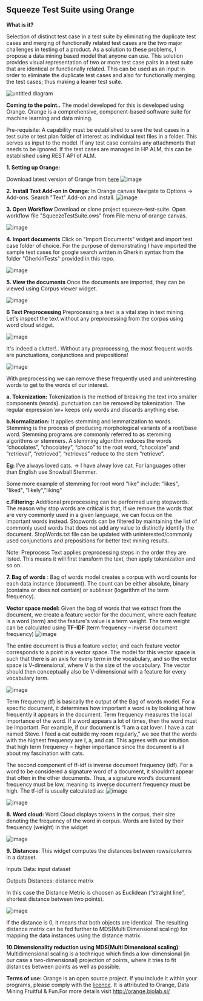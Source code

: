 
## **Squeeze Test Suite using Orange**

**What is it?**

Selection of distinct test case in a test suite by eliminating the duplicate test cases and merging of functionally related test cases are the two major challenges in testing of a product. As a solution to these problems, I propose a data mining based model that anyone can use. This solution provides visual representation of two or more test case pairs in a test suite that are identical or functionally related. This can be used as an input in order to eliminate the duplicate test cases and also for functionally merging the test cases; thus making a leaner test suite.

![untitled diagram](https://user-images.githubusercontent.com/4659907/53282506-7c195800-375e-11e9-8c13-3241711c6bde.jpg)

**Coming to the point..**
The model developed for this is developed using Orange. Orange is a comprehensive, component-based software suite for machine learning and data mining.

Pre-requisite:
A capability must be established to save the test cases in a test suite or test plan folder of interest as individual text files in a folder. This serves as input to the model. If any test case contains any attachments that needs to be ignored. If the test cases are managed in HP ALM, this can be established using REST API of ALM.

**1. Setting up Orange:**

Download latest version of Orange from [here]( https://orange.biolab.si/download/)
![image](https://user-images.githubusercontent.com/4659907/48974700-3e386500-f085-11e8-8d69-6dbe96baa3a1.png)

**2. Install Text Add-on in Orange:**
In Orange canvas Navigate to Options -> Add-ons. Search "Text" Add-on and install.
![image](https://user-images.githubusercontent.com/4659907/48977956-89289b80-f0ca-11e8-80bc-d300ee3fdbb8.png)


**3. Open Workflow**
Download or clone project squeeze-test-suite. Open workflow file "SqueezeTestSuite.ows" from File menu of orange canvas.

![image](https://user-images.githubusercontent.com/4659907/48978565-05bf7800-f0d3-11e8-9f25-801fd28ba6b7.png)


**4. Import documents**
Click on "Import Documents" widget and import test case folder of choice. For the purpose of demonstrating I have imported the sample test cases for google search written in Gherkin syntax from the folder "GherkinTests" provided in this repo.

![image](https://user-images.githubusercontent.com/4659907/49338041-0dd36680-f643-11e8-9cec-7c4383d6ae5f.png)

**5. View the documents**
Once the documents are imported, they can be viewed using Corpus viewer widget.

![image](https://user-images.githubusercontent.com/4659907/49342553-da183100-f682-11e8-94a5-80a93124e3ee.png)

**6 Text Preprocessing**
Preprocessing a text is a vital step in text mining. Let's inspect the  text without any preprocessing from the corpus using word cloud widget.


![image](https://user-images.githubusercontent.com/4659907/49342606-ae497b00-f683-11e8-959a-82a971a29617.png)

It's indeed a clutter!.. Without any preprocessing, the most frequent words are punctuations, conjunctions and prepositions!

![image](https://user-images.githubusercontent.com/4659907/49342754-15b3fa80-f685-11e8-80bf-3ced2fb3eebb.png)

With preprocessing we can remove these frequently used and uninteresting words to get to the words of our interest.

**a. Tokenization:** Tokenization is the method of breaking the text into smaller components (words). punctuation can be removed by tokenization. The regular expression \w+ keeps only words and discards anything else.

**b.Normalization:** It applies stemming and lemmatization to words. Stemming is the process of producing morphological variants of a root/base word. Stemming programs are commonly referred to as stemming algorithms or stemmers. A stemming algorithm reduces the words “chocolates”, “chocolatey”, “choco” to the root word, “chocolate” and “retrieval”, “retrieved”, “retrieves” reduce to the stem “retrieve”.

**Eg:** I’ve always loved cats. → I have alway love cat. For languages other than English use Snowball Stemmer. 

Some more example of stemming for root word "like" include:
"likes", "liked", "likely","liking"

**c.Filtering:** Additional preprocessing can be performed using stopwords.  The reason why stop words are critical is that, if we remove the words that are very commonly used in a given language, we can focus on the important words instead. Stopwords can be filtered by maintaining the list of commonly used words that does not add any value to distinctly identify the document.
StopWords.txt file can be updated with uninterested/commonly used conjunctions and  prepositions for better text mining results.


Note: Preprocess Text applies preprocessing steps in the order they are listed. This means it will first transform the text, then apply tokenization and so on..

**7. Bag of words** :
Bag of words model creates a corpus with word counts for each data instance (document). The count can be either absolute, binary (contains or does not contain) or sublinear (logarithm of the term frequency). 

**Vector space model:** Given the bag of words that we extract from the document, we create a feature vector for the document, where each feature is a word (term) and the feature's value is a term weight. The term weight can be calculated using **TF-IDF** (term frequency – inverse document frequency)
![image](https://user-images.githubusercontent.com/4659907/55291768-61db3580-5400-11e9-8c39-2ec5399d2972.png)

The entire document is thus a feature vector, and each feature vector corresponds to a point in a vector space. The model for this vector space is such that there is an axis for every term in the vocabulary, and so the vector space is V-dimensional, where V is the size of the vocabulary. The vector should then conceptually also be V-dimensional with a feature for every vocabulary term. 


![image](https://user-images.githubusercontent.com/4659907/55292212-6f46ee80-5405-11e9-8ec4-a291f3e11bdf.png)

Term frequency (tf) is basically the output of the Bag of words model. For a specific document, it determines how important a word is by looking at how frequently it appears in the document. Term frequency measures the local importance of the word. If a word appears a lot of times, then the word must be important. For example, if our document is  “I am a cat lover. I have a cat named Steve. I feed a cat outside my room regularly,” we see that the words with the highest frequency are I, a, and cat. This agrees with our intuition that high term frequency = higher importance since the document is all about my fascination with cats.

The second component of tf-idf is inverse document frequency (idf). For a word to be considered a signature word of a document, it shouldn’t appear that often in the other documents. Thus, a signature word’s document frequency must be low, meaning its inverse document frequency must be high. The tf-idf is usually calculated as:
![image](https://user-images.githubusercontent.com/4659907/55291604-d52f7800-53fd-11e9-9766-dff61e6f72f8.png)

![image](https://user-images.githubusercontent.com/4659907/55291586-98fc1780-53fd-11e9-8919-f4b1eeb99b7e.png)

**8. Word cloud:**
Word Cloud displays tokens in the corpus, their size denoting the frequency of the word in corpus. Words are listed by their frequency (weight) in the widget


![image](https://user-images.githubusercontent.com/4659907/55292347-3c055f00-5407-11e9-9dc4-604875252cf8.png)

**9. Distances**:
This widget computes the distances between rows/columns in a dataset.

Inputs
Data: input dataset

Outputs
Distances: distance matrix

In this case the Distance Metric is choosen as Euclidean (“straight line”, shortest distance between two points).

![image](https://user-images.githubusercontent.com/4659907/55292112-4114df00-5404-11e9-850d-b68d7ac662a9.png)

If the distance is 0, it means that both objects are identical. The resulting distance matrix can be fed further to MDS(Multi Dimensional scaling) for mapping the data instances using the distance matrix.

**10.Dimensionality reduction using MDS(Multi Dimensional scaling)**:
Multidimensional scaling is a technique which finds a low-dimensional (in our case a two-dimensional) projection of points, where it tries to fit distances between points as well as possible.




**Terms of use:**
Orange is an open source project. If you include it within your programs, please comply with the [licence](https://orange.biolab.si/license/). It is attributed to  Orange, Data Mining Fruitful & Fun.For more details visit http://orange.biolab.si/



